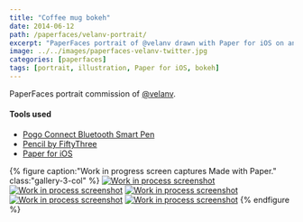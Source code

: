 ```yaml
---
title: "Coffee mug bokeh"
date: 2014-06-12
path: /paperfaces/velanv-portrait/
excerpt: "PaperFaces portrait of @velanv drawn with Paper for iOS on an iPad."
image: ../../images/paperfaces-velanv-twitter.jpg
categories: [paperfaces]
tags: [portrait, illustration, Paper for iOS, bokeh]
---
```


PaperFaces portrait commission of [@velanv](https://twitter.com/velanv).

#### Tools used

- [Pogo Connect Bluetooth Smart Pen](https://www.amazon.com/gp/product/B009K448L4/ref=as_li_ss_tl?ie=UTF8&camp=1789&creative=390957&creativeASIN=B009K448L4&linkCode=as2&tag=mademist-20)
- [Pencil by FiftyThree](https://www.amazon.com/FiftyThree-Digital-Stylus-Pencil-iPhone/dp/B01JJBUYR4/ref=as_li_ss_tl?keywords=pencil+53&qid=1550586265&s=gateway&sr=8-3&linkCode=ll1&tag=mademist-20&linkId=0134793cb840affff60f2e45a7f64678&language=en_US)
- [Paper for iOS](https://paper.bywetransfer.com/)

{% figure caption:"Work in progress screen captures Made with Paper." class:"gallery-3-col" %}
[![Work in process screenshot](../../images/paperfaces-velanv-process-1-600.jpg)](../../images/paperfaces-velanv-process-1-lg.jpg) [![Work in process screenshot](../../images/paperfaces-velanv-process-2-600.jpg)](../../images/paperfaces-velanv-process-2-lg.jpg) [![Work in process screenshot](../../images/paperfaces-velanv-process-3-600.jpg)](../../images/paperfaces-velanv-process-3-lg.jpg) [![Work in process screenshot](../../images/paperfaces-velanv-process-4-600.jpg)](../../images/paperfaces-velanv-process-4-lg.jpg) [![Work in process screenshot](../../images/paperfaces-velanv-process-4-600.jpg)](../../images/paperfaces-velanv-process-4-lg.jpg)
{% endfigure %}
